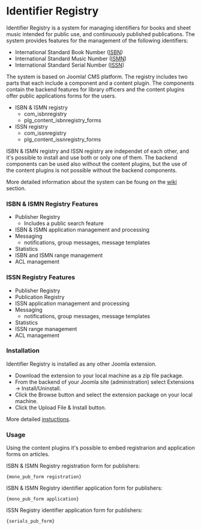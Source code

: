 # Identifier Registry

Identifier Registry is a system for managing identifiers for books and sheet music intended for public use, and continuously published publications. The system provides features for the management of the following identifiers:

* International Standard Book Number ([ISBN](https://en.wikipedia.org/wiki/International_Standard_Book_Number))
* International Standard Music Number ([ISMN](https://en.wikipedia.org/wiki/International_Standard_Music_Number))
* International Standard Serial Number ([ISSN](https://en.wikipedia.org/wiki/International_Standard_Serial_Number))
 
The system is based on Joomla! CMS platform. The registry includes two parts that each include a component and a content plugin. The components contain the backend features for library officers and the content plugins offer public applications forms for the users.

* ISBN & ISMN registry
  * com_isbnregistry
  * plg_content_isbnregistry_forms
* ISSN registry
  * com_issnregistry
  * plg_content_issnregistry_forms

ISBN & ISMN registry and ISSN registry are independet of each other, and it's possible to install and use both or only one of them. The backend components can be used also without the content plugins, but the use of the content plugins is not possible without the backend components.

More detailed information about the system can be foung on the [wiki](https://github.com/petkivim/id-registry/wiki) section.

### ISBN & ISMN Registry Features

* Publisher Registry
  * Includes a public search feature
* ISBN & ISMN application management and processing
* Messaging
  * notifications, group messages, message templates
* Statistics
* ISBN and ISMN range management 
* ACL management

### ISSN Registry Features

* Publisher Registry
* Publication Registry
* ISSN application management and processing
* Messaging
  * notifications, group messages, message templates
* Statistics
* ISSN range management
* ACL management

### Installation

Identifier Registry is installed as any other Joomla extension.

* Download the extension to your local machine as a zip file package.
* From the backend of your Joomla site (administration) select Extensions  →  Install/Uninstall.
* Click the Browse button and select the extension package on your local machine.
* Click the Upload File & Install button.

More detailed [instuctions](https://docs.joomla.org/Installing_an_extension).

### Usage

Using the content plugins it's possible to embed registrarion and application forms on articles.

ISBN & ISMN Registry registration form for publishers:

```
{mono_pub_form registration}
``` 

ISBN & ISMN Registry identifier application form for publishers:

```
{mono_pub_form application}
``` 

ISSN Registry identifier application form for publishers:

```
{serials_pub_form}
```
